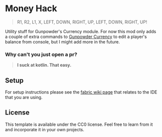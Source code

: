 # Money Hack
> R1, R2, L1, X, LEFT, DOWN, RIGHT, UP, LEFT, DOWN, RIGHT, UP!

Utility stuff for Gunpowder's Currency module.
For now this mod only adds a couple of extra commands to [Gunpowder Currency](https://github.com/gunpowder-mc/gunpowdercurrency) to edit a player's balance from console, but I might add more in the future.
### Why can't you just open a pr?
> **I suck at kotlin. That easy.**


## Setup

For setup instructions please see the [fabric wiki page](https://fabricmc.net/wiki/tutorial:setup) that relates to the IDE that you are using.

## License

This template is available under the CC0 license. Feel free to learn from it and incorporate it in your own projects.
